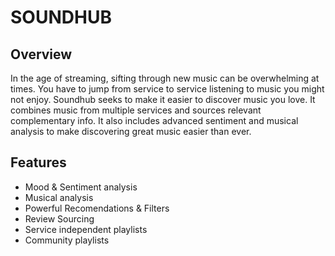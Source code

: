 # SOUNDHUB

## Overview 
In the age of streaming, sifting through new music can be overwhelming at times. You have to jump from 
service to service listening to music you might not enjoy. 
Soundhub seeks to make it easier to discover music you love. It combines 
music from multiple services and sources relevant complementary info. It also includes advanced
sentiment and musical analysis to make discovering  great music easier than ever. 

## Features
  * Mood & Sentiment analysis
  * Musical analysis
  * Powerful Recomendations & Filters
  * Review Sourcing 
  * Service independent playlists 
  * Community playlists 





